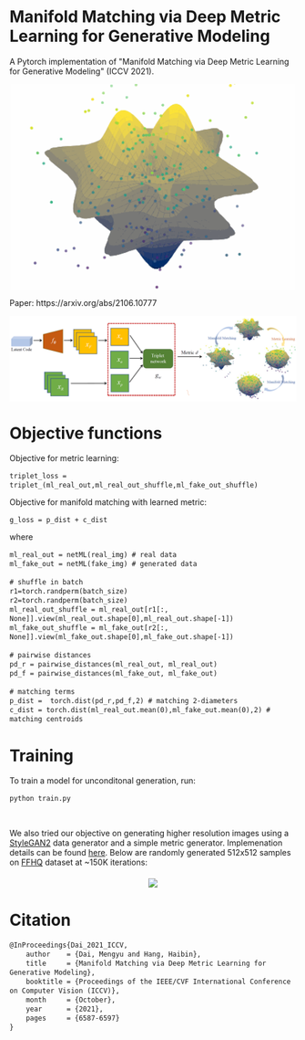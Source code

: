 # Manifold Matching via Deep Metric Learning for Generative Modeling
A Pytorch implementation of "Manifold Matching via Deep Metric Learning for Generative Modeling" (ICCV 2021). 
<p align="center">
<img src="/images/noise_sphere.gif" align="middle" width="500">
</p>
Paper: https://arxiv.org/abs/2106.10777
<p align="center">
<img src="/images/pipeline2.png" align="middle">
</p>

# Objective functions
Objective for metric learning:
```
triplet_loss = triplet_(ml_real_out,ml_real_out_shuffle,ml_fake_out_shuffle)
```
Objective for manifold matching with learned metric:
```
g_loss = p_dist + c_dist 
```
where 
```
ml_real_out = netML(real_img) # real data
ml_fake_out = netML(fake_img) # generated data 

# shuffle in batch
r1=torch.randperm(batch_size)
r2=torch.randperm(batch_size)
ml_real_out_shuffle = ml_real_out[r1[:, None]].view(ml_real_out.shape[0],ml_real_out.shape[-1])
ml_fake_out_shuffle = ml_fake_out[r2[:, None]].view(ml_fake_out.shape[0],ml_fake_out.shape[-1])

# pairwise distances 
pd_r = pairwise_distances(ml_real_out, ml_real_out) 
pd_f = pairwise_distances(ml_fake_out, ml_fake_out)
 
# matching terms 
p_dist =  torch.dist(pd_r,pd_f,2) # matching 2-diameters             
c_dist = torch.dist(ml_real_out.mean(0),ml_fake_out.mean(0),2) # matching centroids  
```

# Training
To train a model for unconditonal generation, run:

```
python train.py
```
&emsp;
&emsp;
&emsp;
&emsp;

We also tried our objective on generating higher resolution images using a [StyleGAN2](https://arxiv.org/abs/1912.04958) data generator and a simple metric generator. Implemenation details can be found [here](implementation-stylegan2). Below are randomly generated 512x512 samples on [FFHQ](https://github.com/NVlabs/ffhq-dataset) dataset at ~150K iterations:
<p align="center">
<img src="/images/144300.png" align="middle" width="800">
</p>

# Citation
```
@InProceedings{Dai_2021_ICCV,
    author    = {Dai, Mengyu and Hang, Haibin},
    title     = {Manifold Matching via Deep Metric Learning for Generative Modeling},
    booktitle = {Proceedings of the IEEE/CVF International Conference on Computer Vision (ICCV)},
    month     = {October},
    year      = {2021},
    pages     = {6587-6597}
}
```
